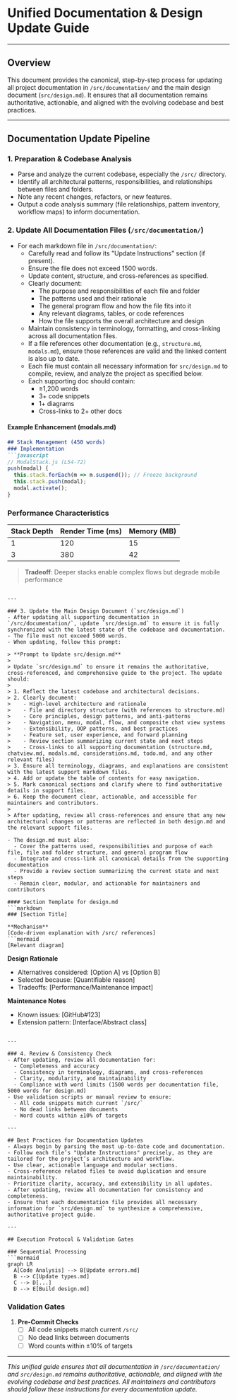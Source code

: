 # Unified Documentation & Design Update Guide

---

## Overview
This document provides the canonical, step-by-step process for updating all project documentation in `/src/documentation/` and the main design document (`src/design.md`). It ensures that all documentation remains authoritative, actionable, and aligned with the evolving codebase and best practices.

---

## Documentation Update Pipeline

### 1. Preparation & Codebase Analysis
- Parse and analyze the current codebase, especially the `/src/` directory.
- Identify all architectural patterns, responsibilities, and relationships between files and folders.
- Note any recent changes, refactors, or new features.
- Output a code analysis summary (file relationships, pattern inventory, workflow maps) to inform documentation.

### 2. Update All Documentation Files (`/src/documentation/`)
- For each markdown file in `/src/documentation/`:
  - Carefully read and follow its "Update Instructions" section (if present).
  - Ensure the file does not exceed 1500 words.
  - Update content, structure, and cross-references as specified.
  - Clearly document:
    - The purpose and responsibilities of each file and folder
    - The patterns used and their rationale
    - The general program flow and how the file fits into it
    - Any relevant diagrams, tables, or code references
    - How the file supports the overall architecture and design
  - Maintain consistency in terminology, formatting, and cross-linking across all documentation files.
  - If a file references other documentation (e.g., `structure.md`, `modals.md`), ensure those references are valid and the linked content is also up to date.
  - Each file must contain all necessary information for `src/design.md` to compile, review, and analyze the project as specified below.
  - Each supporting doc should contain:
    - ≥1,200 words
    - 3+ code snippets
    - 1+ diagrams
    - Cross-links to 2+ other docs

#### Example Enhancement (modals.md)
```markdown
## Stack Management (450 words)
### Implementation
```javascript
// ModalStack.js (L54-72)
push(modal) {
  this.stack.forEach(m => m.suspend()); // Freeze background
  this.stack.push(modal);
  modal.activate(); 
}
```

### Performance Characteristics
| Stack Depth | Render Time (ms) | Memory (MB) |
|-------------|------------------|-------------|
| 1           | 120              | 15          |
| 3           | 380              | 42          |

> **Tradeoff**: Deeper stacks enable complex flows but degrade mobile performance
```

---

### 3. Update the Main Design Document (`src/design.md`)
- After updating all supporting documentation in `/src/documentation/`, update `src/design.md` to ensure it is fully synchronized with the latest state of the codebase and documentation.
- The file must not exceed 5000 words.
- When updating, follow this prompt:

> **Prompt to Update src/design.md**
>
> Update `src/design.md` to ensure it remains the authoritative, cross-referenced, and comprehensive guide to the project. The update should:
>
> 1. Reflect the latest codebase and architectural decisions.
> 2. Clearly document:
>    - High-level architecture and rationale
>    - File and directory structure (with references to structure.md)
>    - Core principles, design patterns, and anti-patterns
>    - Navigation, menu, modal, flow, and composite chat view systems
>    - Extensibility, OOP patterns, and best practices
>    - Feature set, user experience, and forward planning
>    - Review section summarizing current state and next steps
>    - Cross-links to all supporting documentation (structure.md, chatview.md, modals.md, considerations.md, todo.md, and any other relevant files)
> 3. Ensure all terminology, diagrams, and explanations are consistent with the latest support markdown files.
> 4. Add or update the table of contents for easy navigation.
> 5. Mark canonical sections and clarify where to find authoritative details in support files.
> 6. Keep the document clear, actionable, and accessible for maintainers and contributors.
>
> After updating, review all cross-references and ensure that any new architectural changes or patterns are reflected in both design.md and the relevant support files.

- The design.md must also:
  - Cover the patterns used, responsibilities and purpose of each file, file and folder structure, and general program flow
  - Integrate and cross-link all canonical details from the supporting documentation
  - Provide a review section summarizing the current state and next steps
  - Remain clear, modular, and actionable for maintainers and contributors

#### Section Template for design.md
```markdown
### [Section Title]

**Mechanism**  
[Code-driven explanation with /src/ references]  
```mermaid
[Relevant diagram]
```

**Design Rationale**
- Alternatives considered: [Option A] vs [Option B]
- Selected because: [Quantifiable reason]
- Tradeoffs: [Performance/Maintenance impact]

**Maintenance Notes**
- Known issues: [GitHub#123]
- Extension pattern: [Interface/Abstract class]
```

---

### 4. Review & Consistency Check
- After updating, review all documentation for:
  - Completeness and accuracy
  - Consistency in terminology, diagrams, and cross-references
  - Clarity, modularity, and maintainability
  - Compliance with word limits (1500 words per documentation file, 5000 words for design.md)
- Use validation scripts or manual review to ensure:
  - All code snippets match current `/src/`
  - No dead links between documents
  - Word counts within ±10% of targets

---

## Best Practices for Documentation Updates
- Always begin by parsing the most up-to-date code and documentation.
- Follow each file’s "Update Instructions" precisely, as they are tailored for the project’s architecture and workflow.
- Use clear, actionable language and modular sections.
- Cross-reference related files to avoid duplication and ensure maintainability.
- Prioritize clarity, accuracy, and extensibility in all updates.
- After updating, review all documentation for consistency and completeness.
- Ensure that each documentation file provides all necessary information for `src/design.md` to synthesize a comprehensive, authoritative project guide.

---

## Execution Protocol & Validation Gates

### Sequential Processing
```mermaid
graph LR
  A[Code Analysis] --> B[Update errors.md]
  B --> C[Update types.md]
  C --> D[...]
  D --> E[Build design.md]
```

### Validation Gates
1. **Pre-Commit Checks**
   - [ ] All code snippets match current `/src/`
   - [ ] No dead links between documents
   - [ ] Word counts within ±10% of targets
---

*This unified guide ensures that all documentation in `/src/documentation/` and `src/design.md` remains authoritative, actionable, and aligned with the evolving codebase and best practices. All maintainers and contributors should follow these instructions for every documentation update.* 